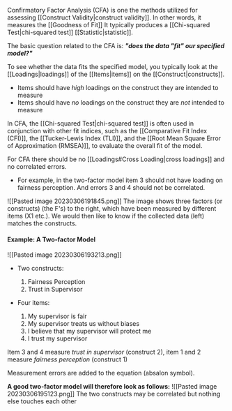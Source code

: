 Confirmatory Factor Analysis (CFA) is one the methods utilized for assessing [[Construct Validity|construct validity]]. In other words, it measures the [[Goodness of Fit]] It typically produces a [[Chi-squared Test|chi-squared test]] [[Statistic|statistic]].

The basic question related to the CFA is: ***"does the data "fit" our specified model?"***

To see whether the data fits the specified model, you typically look at the [[Loadings|loadings]] of the [[Items|items]] on the [[Construct|constructs]]. 
- Items should have *high* loadings on the construct they are intended to measure
- Items should have *no* loadings on the construct they are *not* intended to measure

In CFA, the [[Chi-squared Test|chi-squared test]] is often used in conjunction with other fit indices, such as the [[Comparative Fit Index (CFI)]], the [[Tucker-Lewis Index (TLI)]], and the [[Root Mean Square Error of Approximation (RMSEA)]], to evaluate the overall fit of the model.


For CFA there should be no [[Loadings#Cross Loading|cross loadings]] and no correlated errors.
- For example, in the two-factor model item 3 should not have loading on fairness perception. And errors 3 and 4 should not be correlated.


![[Pasted image 20230306191845.png]]
The image shows three factors (or constructs) (the F's) to the right, which have been measured by different items (X1 etc.). We would then like to know if the collected data (left) matches the constructs. 

#### Example: A Two-factor Model
![[Pasted image 20230306193213.png]]
- Two constructs:
	1. Fairness Perception
	2. Trust in Supervisor

- Four items:
	1. My supervisor is fair
	2. My supervisor treats us without biases
	3. I believe that my supervisor will protect me
	4. I trust my supervisor

Item 3 and 4 measure *trust in supervisor*  (construct 2), item 1 and 2 measure *fairness perception* (construct 1)

Measurement errors are added to the equation (absalon symbol).

**A good two-factor model will therefore look as follows:**
![[Pasted image 20230306195123.png]]
The two constructs may be correlated but nothing else touches each other